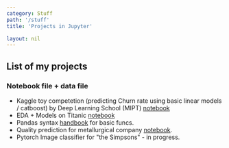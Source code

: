 ```yaml
---
category: Stuff
path: '/stuff'
title: 'Projects in Jupyter'

layout: nil
---
```

## List of my projects
### Notebook file + data file
* Kaggle toy competetion (predicting Churn rate using basic linear models / catboost) by Deep Learning School (MIPT) [notebook](https://github.com/Mishquad/DS/blob/master/docs/_includes/jupyter/Kaggle_1.ipynb)
* EDA + Models on Titanic [notebook](https://github.com/Mishquad/DS/blob/master/docs/_includes/jupyter/titanic%201st%20attempt/Titanic_overall.ipynb)
* Pandas syntax [handbook](https://github.com/Mishquad/DS/blob/master/docs/_includes/jupyter/intro%20pandas_visual/pandas_and_visual_intro.ipynb) for basic funcs.
* Quality prediction for metallurgical company [notebook](https://github.com/Mishquad/DS/blob/master/docs/_includes/jupyter/hackathon(task2).ipynb).
* Pytorch Image classifier for "the Simpsons" - in progress.

